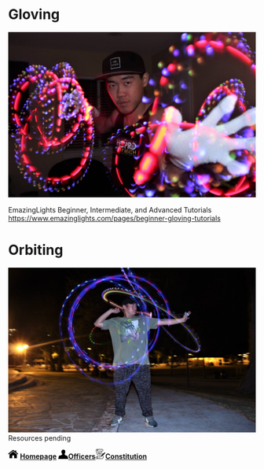 # Gloving
<img src="chason.jpg" width="700">

EmazingLights Beginner, Intermediate, and Advanced Tutorials
https://www.emazinglights.com/pages/beginner-gloving-tutorials



# Orbiting
<img src="auxg.jpg" width="700">
Resources pending


<img src="home.png" width="20"> **[Homepage](index.md)**  <img src="profilepic.png" width="20">**[Officers](officers.md)**<img src="scroll.png" width="20">**[Constitution](constitution.md)**
